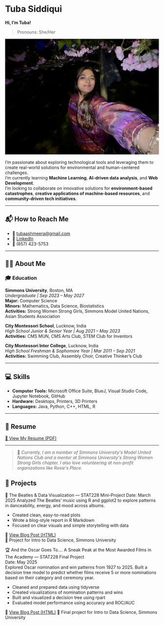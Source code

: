 # Tuba Siddiqui

**Hi, I’m Tuba!**  
> Pronouns: She/Her

![Tuba Siddiqui](CB4E336E-863A-4404-BA9C-5E28853736AF_1_105_c.jpeg)

I’m passionate about exploring technological tools and leveraging them to create real-world solutions for environmental and human-centered challenges.  
I’m currently learning **Machine Learning**, **AI-driven data analysis**, and **Web Development**.  
I’m looking to collaborate on innovative solutions for **environment-based catastrophes**, **creative applications of machine-based resources**, and **community-driven tech initiatives**.

---

## 📬 How to Reach Me

- 📧 tubaashmeera@gmail.com  
- 🔗 [LinkedIn](https://www.linkedin.com/in/-tubasiddiqui)  
- 📱 (857) 423-5753  

---

## 👩‍🎓 About Me

### 🎓 Education

**Simmons University**, Boston, MA  
*Undergraduate | Sep 2023 – May 2027*  
**Major:** Computer Science  
**Minors:** Mathematics, Data Science, Biostatistics  
**Activities:** Strong Women Strong Girls, Simmons Model United Nations, Asian Students Association  

**City Montessori School**, Lucknow, India  
*High School Junior & Senior Year | Aug 2021 – May 2023*  
**Activities:** CMS MUN, CMS Arts Club, STEM Club for Inventors  

**City Montessori Inter College**, Lucknow, India  
*High School Freshman & Sophomore Year | Mar 2011 – Sep 2021*  
**Activities:** Swimming Club, Assembly Choir, Creative Thinker’s Club  

---

## 💻 Skills

- **Computer Tools:** Microsoft Office Suite, BlueJ, Visual Studio Code, Jupyter Notebook, GitHub  
- **Hardware:** Desktops, Printers, 3D Printers  
- **Languages:** Java, Python, C++, HTML, R  

---

## 📄 Resume

[📄 View My Resume (PDF)](https://github.com/binarytown/Tuba_Siddiqui/blob/main/TubaSiddiqui_Resume.pdf) 

---

> 🌸 *Currently, I am a member of Simmons University's Model United Nations Club and a mentor at Simmons University's Strong Women Strong Girls chapter. I also love volunteering at non-profit organizations like Rosie's Place.*


## 🚀 Projects
🎵 The Beatles & Data Visualization — STAT228 Mini-Project
Date: March 2025
Analyzed The Beatles’ music using R and ggplot2 to explore patterns in danceability, energy, and mood across albums.

- Created clean, easy-to-read plots  
- Wrote a blog-style report in R Markdown  
- Focused on clear visuals and simple storytelling with data  

🔗 [View Blog Post (HTML)](https://binarytown.github.io/my_portfolio/The-Beatles.html)  
📁 Project for Intro to Data Science, Simmons University

🏆 And the Oscar Goes To.... A Sneak Peak at the Most Awarded Films in The Academy — STAT228 Final Project  
Date: May 2025  
Explored Oscar nomination and win patterns from 1927 to 2025. Built a decision tree model to predict whether films receive 5 or more nominations based on their category and ceremony year.

- Cleaned and prepared data using tidyverse  
- Created visualizations of nomination patterns and wins  
- Built and visualized a decision tree using rpart  
- Evaluated model performance using accuracy and ROC/AUC  

🔗 [View Blog Post (HTML)](https://binarytown.github.io/my_portfolio/The-Oscars.html)
📁 Final project for Intro to Data Science, Simmons University
